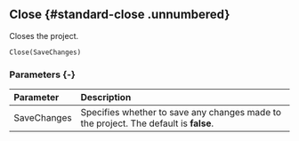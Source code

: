 ## Close {#standard-close .unnumbered}

Closes the project.

```{sql}
Close(SaveChanges)
```

### Parameters {-}

**Parameter** | **Description**
| :-- | :-- |
SaveChanges | Specifies whether to save any changes made to the project. The default is **false**.
